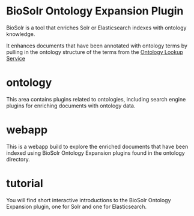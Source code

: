 # BioSolr Ontology Expansion Plugin

BioSolr is a tool that enriches Solr or Elasticsearch indexes with ontology knowledge. 

It enhances documents that have been annotated with ontology terms by pulling in the ontology structure of the terms from the [Ontology Lookup Service](https://github.com/EBISPOT/OLS)

# ontology
This area contains plugins related to ontologies, including search
engine plugins for enriching documents with ontology data. 

# webapp
This is a webapp build to explore the enriched documents that have been indexed using BioSolr Ontology Expansion plugins found in the ontology directory.

# tutorial
You will find short interactive introductions to the BioSolr Ontology Expansion plugin, one for Solr and one for Elasticsearch. 

